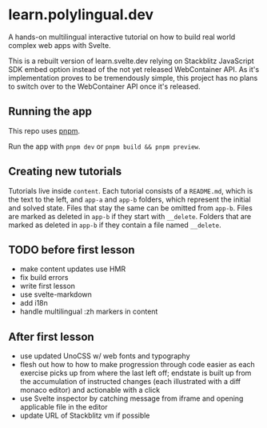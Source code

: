 # learn.polylingual.dev

A hands-on multilingual interactive tutorial on how to build real world complex web apps with Svelte.

This is a rebuilt version of learn.svelte.dev relying on Stackblitz JavaScript SDK embed option instead of the not yet released WebContainer API. As it's implementation proves to be tremendously simple, this project has no plans to switch over to the WebContainer API once it's released.

## Running the app

This repo uses [pnpm](https://pnpm.io/).

Run the app with `pnpm dev` or `pnpm build && pnpm preview`.

## Creating new tutorials

Tutorials live inside `content`. Each tutorial consists of a `README.md`, which is the text to the left, and `app-a` and `app-b` folders, which represent the initial and solved state. Files that stay the same can be omitted from `app-b`. Files are marked as deleted in `app-b` if they start with `__delete`. Folders that are marked as deleted in `app-b` if they contain a file named `__delete`.

## TODO before first lesson

- make content updates use HMR
- fix build errors
- write first lesson
- use svelte-markdown
- add i18n
- handle multilingual :zh markers in content

## After first lesson
- use updated UnoCSS w/ web fonts and typography
- flesh out how to how to make progression through code easier as each exercise picks up from where the last left off; endstate is built up from the accumulation of instructed changes (each illustrated with a diff monaco editor) and actionable with a click
- use Svelte inspector by catching message from iframe and opening applicable file in the editor
- update URL of Stackblitz vm if possible